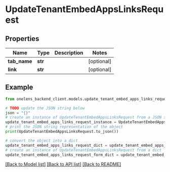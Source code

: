 # UpdateTenantEmbedAppsLinksRequest


## Properties

Name | Type | Description | Notes
------------ | ------------- | ------------- | -------------
**tab_name** | **str** |  | [optional] 
**link** | **str** |  | [optional] 

## Example

```python
from onelens_backend_client.models.update_tenant_embed_apps_links_request import UpdateTenantEmbedAppsLinksRequest

# TODO update the JSON string below
json = "{}"
# create an instance of UpdateTenantEmbedAppsLinksRequest from a JSON string
update_tenant_embed_apps_links_request_instance = UpdateTenantEmbedAppsLinksRequest.from_json(json)
# print the JSON string representation of the object
print(UpdateTenantEmbedAppsLinksRequest.to_json())

# convert the object into a dict
update_tenant_embed_apps_links_request_dict = update_tenant_embed_apps_links_request_instance.to_dict()
# create an instance of UpdateTenantEmbedAppsLinksRequest from a dict
update_tenant_embed_apps_links_request_form_dict = update_tenant_embed_apps_links_request.from_dict(update_tenant_embed_apps_links_request_dict)
```
[[Back to Model list]](../README.md#documentation-for-models) [[Back to API list]](../README.md#documentation-for-api-endpoints) [[Back to README]](../README.md)


